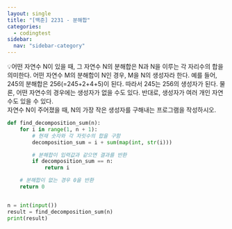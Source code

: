 ```yaml
---
layout: single
title: "[백준] 2231 - 분해합"
categories:
  - codingtest
sidebar:
  nav: "sidebar-category"
---
```


💡어떤 자연수 N이 있을 때, 그 자연수 N의 분해합은 N과 N을 이루는 각 자리수의 합을 의미한다. 어떤 자연수 M의 분해합이 N인 경우, M을 N의 생성자라 한다. 예를 들어, 245의 분해합은 256(=245+2+4+5)이 된다. 따라서 245는 256의 생성자가 된다. 물론, 어떤 자연수의 경우에는 생성자가 없을 수도 있다. 반대로, 생성자가 여러 개인 자연수도 있을 수 있다.<br />
자연수 N이 주어졌을 때, N의 가장 작은 생성자를 구해내는 프로그램을 작성하시오.

``` python
def find_decomposition_sum(n):
    for i in range(1, n + 1):
        # 현재 숫자와 각 자릿수의 합을 구함
        decomposition_sum = i + sum(map(int, str(i)))

        # 분해합이 입력값과 같으면 결과를 반환
        if decomposition_sum == n:
            return i

    # 분해합이 없는 경우 0을 반환
    return 0


n = int(input())
result = find_decomposition_sum(n)
print(result)
```
